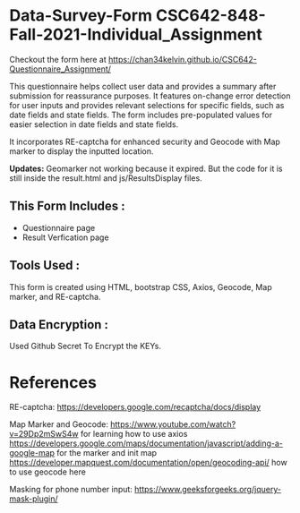 # Data-Survey-Form CSC642-848-Fall-2021-Individual_Assignment

Checkout the form here at https://chan34kelvin.github.io/CSC642-Questionnaire_Assignment/

This questionnaire helps collect user data and provides a summary after submission for reassurance purposes. It features on-change error detection for user inputs and provides relevant selections for specific fields, such as date fields and state fields. The form includes pre-populated values for easier selection in date fields and state fields. 

It incorporates RE-captcha for enhanced security and Geocode with Map marker to display the inputted location.

**Updates:**
Geomarker not working because it expired. But the code for it is still inside the result.html and js/ResultsDisplay files.

## This Form Includes :

- Questionnaire page
- Result Verfication page

## Tools Used :

This form is created using HTML, bootstrap CSS, Axios, Geocode, Map marker, and RE-captcha.

## Data Encryption :

Used Github Secret To Encrypt the KEYs.

# References

RE-captcha:
https://developers.google.com/recaptcha/docs/display

Map Marker and Geocode:
https://www.youtube.com/watch?v=29Dp2mSwS4w for learning how to use axios
https://developers.google.com/maps/documentation/javascript/adding-a-google-map for the marker and init map
https://developer.mapquest.com/documentation/open/geocoding-api/ how to use geocode here

Masking for phone number input:
https://www.geeksforgeeks.org/jquery-mask-plugin/

